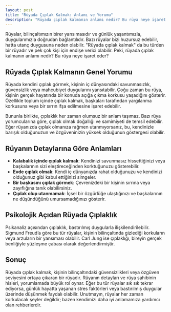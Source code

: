 ```yaml
---
layout: post
title: "Rüyada Çıplak Kalmak: Anlamı ve Yorumu"
description: "Rüyada çıplak kalmanın anlamı nedir? Bu rüya neye işaret eder?"
---
```


Rüyalar, bilinçaltımızın birer yansımasıdır ve günlük yaşantımızla, duygularımızla doğrudan bağlantılıdır. Bazı rüyalar bizi huzursuz edebilir, hatta utanç duygusuna neden olabilir. "Rüyada çıplak kalmak" da bu türden bir rüyadır ve pek çok kişi için endişe verici olabilir. Peki, rüyada çıplak kalmanın anlamı nedir? Bu rüya neye işaret eder?

## Rüyada Çıplak Kalmanın Genel Yorumu

Rüyada kendini çıplak görmek, kişinin iç dünyasındaki savunmasızlık, güvensizlik veya mahcubiyet duygularını yansıtabilir. Çoğu zaman bu rüya, kişinin gerçek hayatında bir konuda açığa çıkma korkusu yaşadığını gösterir. Özellikle toplum içinde çıplak kalmak, başkaları tarafından yargılanma korkusuna veya bir sırrın ifşa edilmesine işaret edebilir.

Bununla birlikte, çıplaklık her zaman olumsuz bir anlam taşımaz. Bazı rüya yorumcularına göre, çıplak olmak doğallığı ve samimiyeti de temsil edebilir. Eğer rüyanızda çıplak olmanıza rağmen utanmıyorsanız, bu, kendinizle barışık olduğunuzun ve özgüveninizin yüksek olduğunun göstergesi olabilir.

## Rüyanın Detaylarına Göre Anlamları

- **Kalabalık içinde çıplak kalmak**: Kendinizi savunmasız hissettiğinizi veya başkalarının sizi eleştireceğinden korktuğunuzu gösterebilir.
- **Evde çıplak olmak**: Kendi iç dünyanızda rahat olduğunuzu ve kendinizi olduğunuz gibi kabul ettiğinizi simgeler.
- **Bir başkasını çıplak görmek**: Çevrenizdeki bir kişinin sırrına veya zayıflığına tanık olabilirsiniz.
- **Çıplak olup utanmamak**: İçsel bir özgürlüğe ulaştığınızı ve başkalarının ne düşündüğünü umursamadığınızı gösterir.

## Psikolojik Açıdan Rüyada Çıplaklık

Psikanaliz açısından çıplaklık, bastırılmış duygularla ilişkilendirilebilir. Sigmund Freud’a göre bu tür rüyalar, kişinin bilinçaltında gizlediği korkuların veya arzuların bir yansıması olabilir. Carl Jung ise çıplaklığı, bireyin gerçek benliğiyle yüzleşme çabası olarak değerlendirmiştir.

## Sonuç

Rüyada çıplak kalmak, kişinin bilinçaltındaki güvensizlikleri veya özgüven seviyesini ortaya çıkaran bir rüyadır. Rüyanın detayları ve rüya sahibinin hisleri, yorumlamada büyük rol oynar. Eğer bu tür rüyalar sık sık tekrar ediyorsa, günlük hayatta yaşanan stres faktörleri veya bastırılmış duygular üzerinde düşünmek faydalı olabilir. Unutmayın, rüyalar her zaman korkulacak şeyler değildir; bazen kendimizi daha iyi anlamamıza yardımcı olan rehberlerdir.